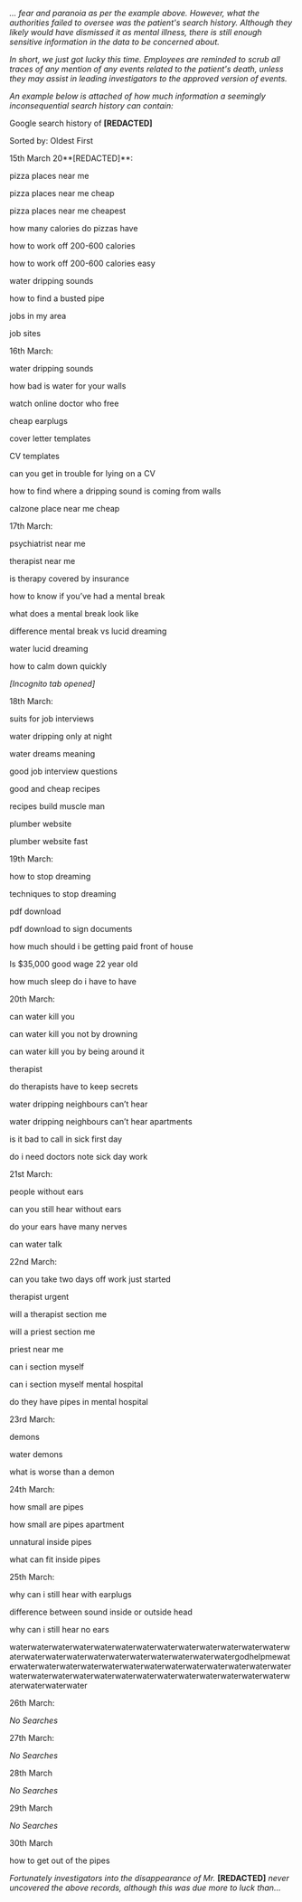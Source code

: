 *… fear and paranoia as per the example above. However, what the authorities failed to oversee was the patient's search history. Although they likely would have dismissed it as mental illness, there is still enough sensitive information in the data to be concerned about.* 

*In short, we just got lucky this time. Employees are reminded to scrub all traces of any mention of any events related to the patient's death, unless they may assist in leading investigators to the approved version of events.*

*An example below is attached of how much information a seemingly inconsequential search history can contain:*









Google search history of **\[REDACTED\]** 



Sorted by: Oldest First



15th March 20**\[REDACTED\]**:

pizza places near me

pizza places near me cheap

pizza places near me cheapest

how many calories do pizzas have

how to work off 200-600 calories

how to work off 200-600 calories easy

water dripping sounds

how to find a busted pipe

jobs in my area

job sites



16th March:

water dripping sounds

how bad is water for your walls 

watch online doctor who free

cheap earplugs

cover letter templates

CV templates

can you get in trouble for lying on a CV

how to find where a dripping sound is coming from walls

calzone place near me cheap



17th March:

psychiatrist near me

therapist near me

is therapy covered by insurance

how to know if you’ve had a mental break

what does a mental break look like

difference mental break vs lucid dreaming

water lucid dreaming

how to calm down quickly

*\[Incognito tab opened\]*



18th March:

suits for job interviews

water dripping only at night

water dreams meaning

good job interview questions

good and cheap recipes 

recipes build muscle man

plumber website

plumber website fast



19th March:

how to stop dreaming

techniques to stop dreaming

pdf download

pdf download to sign documents

how much should i be getting paid front of house

Is $35,000 good wage 22 year old

how much sleep do i have to have



20th March:

can water kill you

can water kill you not by drowning

can water kill you by being around it

therapist 

do therapists have to keep secrets

water dripping neighbours can’t hear

water dripping neighbours can’t hear apartments

is it bad to call in sick first day

do i need doctors note sick day work



21st March:

people without ears

can you still hear without ears

do your ears have many nerves

can water talk



22nd March:

can you take two days off work just started

therapist urgent

will a therapist section me

will a priest section me

priest near me

can i section myself

can i section myself mental hospital

do they have pipes in mental hospital 



23rd March:

demons

water demons

what is worse than a demon



24th March:

how small are pipes

how small are pipes apartment

unnatural inside pipes

what can fit inside pipes

  
  
25th March:

why can i still hear with earplugs

difference between sound inside or outside head

why can i still hear no ears

waterwaterwaterwaterwaterwaterwaterwaterwaterwaterwaterwaterwaterwaterwaterwaterwaterwaterwaterwaterwaterwaterwaterwatergodhelpmewaterwaterwaterwaterwaterwaterwaterwaterwaterwaterwaterwaterwaterwaterwaterwaterwaterwaterwaterwaterwaterwaterwaterwaterwaterwaterwaterwaterwaterwaterwater

  


26th March:

*No Searches*



27th March:

*No Searches*



28th March

*No Searches*



29th March

*No Searches*



30th March

how to get out of the pipes









*Fortunately investigators into the disappearance of Mr.* **\[REDACTED\]** *never uncovered the above records, although this was due more to luck than…*

